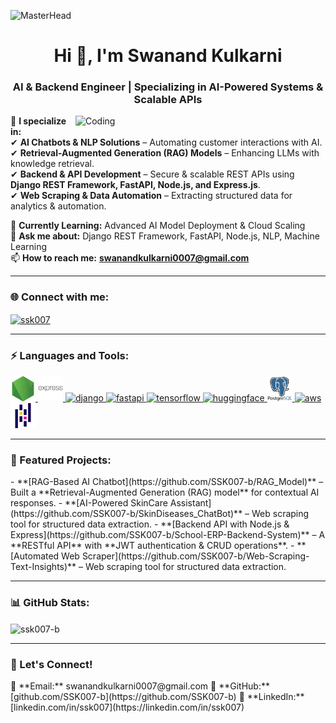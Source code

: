![MasterHead](https://static.wixstatic.com/media/3eee0b_8b6780c6bd8245ecafdbe55d8db7e2df~mv2.gif)  
<h1 align="center">Hi 👋, I'm Swanand Kulkarni</h1>
<h3 align="center">AI & Backend Engineer | Specializing in AI-Powered Systems & Scalable APIs</h3>

<img align="right" alt="Coding" width="400" src="https://hack.codingblocks.com/_nuxt/img/maingif.1646021.gif">

🔹 **I specialize in:**  
✔ **AI Chatbots & NLP Solutions** – Automating customer interactions with AI.  
✔ **Retrieval-Augmented Generation (RAG) Models** – Enhancing LLMs with knowledge retrieval.  
✔ **Backend & API Development** – Secure & scalable REST APIs using **Django REST Framework, FastAPI, Node.js, and Express.js**.  
✔ **Web Scraping & Data Automation** – Extracting structured data for analytics & automation.  

🌱 **Currently Learning:** Advanced AI Model Deployment & Cloud Scaling  
💬 **Ask me about:** Django REST Framework, FastAPI, Node.js, NLP, Machine Learning  
📫 **How to reach me:** **swanandkulkarni0007@gmail.com**  

---

<h3 align="left">🌐 Connect with me:</h3>
<p align="left">
<a href="https://linkedin.com/in/ssk007" target="blank"><img align="center" src="https://raw.githubusercontent.com/rahuldkjain/github-profile-readme-generator/master/src/images/icons/Social/linked-in-alt.svg" alt="ssk007" height="30" width="40" /></a>
</p>

---

<h3 align="left">⚡ Languages and Tools:</h3>
<p align="left"> 
  <a href="https://nodejs.org/" target="_blank"> <img src="https://raw.githubusercontent.com/devicons/devicon/master/icons/nodejs/nodejs-original.svg" alt="nodejs" width="40" height="40"/> </a>
  <a href="https://expressjs.com/" target="_blank"> <img src="https://raw.githubusercontent.com/devicons/devicon/master/icons/express/express-original-wordmark.svg" alt="express" width="40" height="40"/> </a>
  <a href="https://www.djangoproject.com/" target="_blank"> <img src="https://cdn.worldvectorlogo.com/logos/django.svg" alt="django" width="40" height="40"/> </a> 
  <a href="https://fastapi.tiangolo.com/" target="_blank"> <img src="https://cdn.worldvectorlogo.com/logos/fastapi.svg" alt="fastapi" width="40" height="40"/> </a>  
  <a href="https://www.tensorflow.org/" target="_blank"> <img src="https://www.vectorlogo.zone/logos/tensorflow/tensorflow-icon.svg" alt="tensorflow" width="40" height="40"/> </a>
  <a href="https://huggingface.co/" target="_blank"> <img src="https://huggingface.co/front/assets/huggingface_logo-noborder.svg" alt="huggingface" width="40" height="40"/> </a>
  <a href="https://www.postgresql.org/" target="_blank"> <img src="https://raw.githubusercontent.com/devicons/devicon/master/icons/postgresql/postgresql-original-wordmark.svg" alt="postgresql" width="40" height="40"/> </a> 
  <a href="https://aws.amazon.com/" target="_blank"> <img src="https://www.vectorlogo.zone/logos/amazon_aws/amazon_aws-icon.svg" alt="aws" width="40" height="40"/> </a> 
  <a href="https://pandas.pydata.org/" target="_blank"> <img src="https://raw.githubusercontent.com/devicons/devicon/2ae2a900d2f041da66e950e4d48052658d850630/icons/pandas/pandas-original.svg" alt="pandas" width="40" height="40"/> </a> 
</p>

---

<h3 align="left">🚀 Featured Projects:</h3>
- **[RAG-Based AI Chatbot](https://github.com/SSK007-b/RAG_Model)** – Built a **Retrieval-Augmented Generation (RAG) model** for contextual AI responses. 
- **[AI-Powered SkinCare Assistant](https://github.com/SSK007-b/SkinDiseases_ChatBot)** – Web scraping tool for structured data extraction. 
- **[Backend API with Node.js & Express](https://github.com/SSK007-b/School-ERP-Backend-System)** – A **RESTful API** with **JWT authentication & CRUD operations**.  
- **[Automated Web Scraper](https://github.com/SSK007-b/Web-Scraping-Text-Insights)** – Web scraping tool for structured data extraction.  

---

<h3 align="left">📊 GitHub Stats:</h3>
<p><img align="center" src="https://github-readme-stats.vercel.app/api/top-langs?username=ssk007-b&show_icons=true&locale=en&layout=compact" alt="ssk007-b" /></p>

---

<h3 align="left">📩 Let's Connect!</h3>
📩 **Email:** swanandkulkarni0007@gmail.com  
🔗 **GitHub:** [github.com/SSK007-b](https://github.com/SSK007-b)  
🔗 **LinkedIn:** [linkedin.com/in/ssk007](https://linkedin.com/in/ssk007)  

